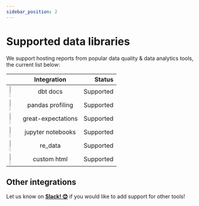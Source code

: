 ```yaml
---
sidebar_position: 2
---
```


# Supported data libraries

We support hosting reports from popular data quality & data analytics tools, the current list below:

<div class="redata_table">

|      | Integration | Status     |
| :---        |    :----:   |          ---: |
| <img height="30" width="20%" src="https://i0.wp.com/www.scalefree.com/wp-content/uploads/2021/09/dbt-logo.png?ssl=1" />      | dbt docs       | Supported |
| <img height="30" width="20%" src="https://encrypted-tbn0.gstatic.com/images?q=tbn:ANd9GcSSUJqbP1HkvxzScXMs-XyvLvcdkHaLBNuSJBKmxAbdHX_0ouQZLsaqtwO9IqBFISPlz2M&usqp=CAU" />  | pandas profiling        | Supported      |
| <img height="30" width="20%" src="https://encrypted-tbn0.gstatic.com/images?q=tbn:ANd9GcTtfpRE1K3NsDzX7JziITyZV-4Dnl-g_NhuiCPKD50&s" />   | great-expectations        | Supported      |
| <img height="30" width="20%" src="https://upload.wikimedia.org/wikipedia/commons/3/38/Jupyter_logo.svg" />  | jupyter notebooks        | Supported      |
| <img height="30" width="20%" src="https://docs.getre.io/latest/img/logo_circle.svg" />  | re_data        | Supported      |
| <img height="30" width="20%" src="http://cdn.onlinewebfonts.com/svg/img_544900.png" />  | custom html        | Supported      |

</div>


## Other integrations

Let us know on **[Slack! 😊](https://www.getre.io/slack)** if you would like to add support for other tools!

